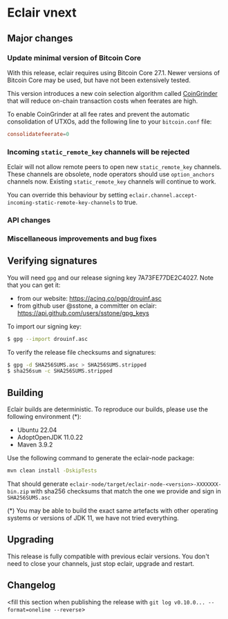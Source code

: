 # Eclair vnext

<insert here a high-level description of the release>

## Major changes

### Update minimal version of Bitcoin Core

With this release, eclair requires using Bitcoin Core 27.1.
Newer versions of Bitcoin Core may be used, but have not been extensively tested.

This version introduces a new coin selection algorithm called  [CoinGrinder](https://github.com/bitcoin/bitcoin/blob/master/doc/release-notes/release-notes-27.0.md#wallet) that will reduce on-chain transaction costs when feerates are high.

To enable CoinGrinder at all fee rates and prevent the automatic consolidation of UTXOs, add the following line to your `bitcoin.conf` file:

```conf
consolidatefeerate=0
```

### Incoming `static_remote_key` channels will be rejected

Eclair will not allow remote peers to open new `static_remote_key` channels. These channels are obsolete, node operators should use `option_anchors` channels now.
Existing `static_remote_key` channels will continue to work.

You can override this behaviour by setting `eclair.channel.accept-incoming-static-remote-key-channels` to true.

### API changes

<insert changes>

### Miscellaneous improvements and bug fixes

<insert changes>

## Verifying signatures

You will need `gpg` and our release signing key 7A73FE77DE2C4027. Note that you can get it:

- from our website: https://acinq.co/pgp/drouinf.asc
- from github user @sstone, a committer on eclair: https://api.github.com/users/sstone/gpg_keys

To import our signing key:

```sh
$ gpg --import drouinf.asc
```

To verify the release file checksums and signatures:

```sh
$ gpg -d SHA256SUMS.asc > SHA256SUMS.stripped
$ sha256sum -c SHA256SUMS.stripped
```

## Building

Eclair builds are deterministic. To reproduce our builds, please use the following environment (*):

- Ubuntu 22.04
- AdoptOpenJDK 11.0.22
- Maven 3.9.2

Use the following command to generate the eclair-node package:

```sh
mvn clean install -DskipTests
```

That should generate `eclair-node/target/eclair-node-<version>-XXXXXXX-bin.zip` with sha256 checksums that match the one we provide and sign in `SHA256SUMS.asc`

(*) You may be able to build the exact same artefacts with other operating systems or versions of JDK 11, we have not tried everything.

## Upgrading

This release is fully compatible with previous eclair versions. You don't need to close your channels, just stop eclair, upgrade and restart.

## Changelog

<fill this section when publishing the release with `git log v0.10.0... --format=oneline --reverse`>
